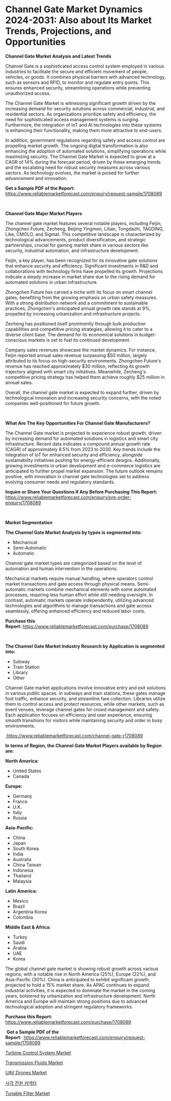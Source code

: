 <p><h1>Channel Gate Market Dynamics 2024-2031: Also about Its Market Trends, Projections, and Opportunities</h1></p><p><strong>Channel Gate Market Analysis and Latest Trends</strong></p>
<p><p>Channel Gate is a sophisticated access control system employed in various industries to facilitate the secure and efficient movement of people, vehicles, or goods. It combines physical barriers with advanced technology, such as sensors and RFID, to monitor and regulate entry points. This ensures enhanced security, streamlining operations while preventing unauthorized access.</p><p>The Channel Gate Market is witnessing significant growth driven by the increasing demand for security solutions across commercial, industrial, and residential sectors. As organizations prioritize safety and efficiency, the need for sophisticated access management systems is surging. Furthermore, the integration of IoT and AI technologies into these systems is enhancing their functionality, making them more attractive to end-users.</p><p>In addition, government regulations regarding safety and access control are propelling market growth. The ongoing digital transformation is also enhancing the adoption of automated solutions, simplifying operations while maximizing security. The Channel Gate Market is expected to grow at a CAGR of 14% during the forecast period, driven by these emerging trends and the escalating need for robust security measures across various sectors. As technology evolves, the market is poised for further advancement and innovation.</p></p>
<p><strong>Get a Sample PDF of the Report:&nbsp;</strong> <a href="https://www.reliablemarketforecast.com/enquiry/request-sample/1708089?utm_campaign=1080&utm_medium=2&utm_source=Github&utm_content=ia&utm_term=18122024&utm_id=channel-gate">https://www.reliablemarketforecast.com/enquiry/request-sample/1708089</a></p>
<p>&nbsp;</p>
<p><strong>Channel Gate Major Market Players</strong></p>
<p><p>The channel gate market features several notable players, including Feijin, Zhongchen Future, Zecheng, Beijing Yingmen, Litian, Tongdazhi, TAGDING, Like, CMOLO, and Sigmat. This competitive landscape is characterized by technological advancements, product diversification, and strategic partnerships, crucial for gaining market share in various sectors like security, industrial automation, and infrastructure development.</p><p>Feijin, a key player, has been recognized for its innovative gate solutions that enhance security and efficiency. Significant investments in R&D and collaborations with technology firms have propelled its growth. Projections indicate a steady increase in market share due to the rising demand for automated solutions in urban infrastructure.</p><p>Zhongchen Future has carved a niche with its focus on smart channel gates, benefiting from the growing emphasis on urban safety measures. With a strong distribution network and a commitment to sustainable practices, Zhongchen's anticipated annual growth rate stands at 9%, propelled by increasing urbanization and infrastructure projects.</p><p>Zecheng has positioned itself prominently through bulk production capabilities and competitive pricing strategies, allowing it to cater to a diverse client base. The demand for its economical solutions in budget-conscious markets is set to fuel its continued development.</p><p>Company sales revenues showcase the market dynamics. For instance, Feijin reported annual sales revenue surpassing $50 million, largely attributed to its focus on high-security environments. Zhongchen Future's revenue has reached approximately $30 million, reflecting its growth trajectory aligned with smart city initiatives. Meanwhile, Zecheng's competitive pricing strategy has helped them achieve roughly $25 million in annual sales.</p><p>Overall, the channel gate market is expected to expand further, driven by technological innovation and increasing security concerns, with the noted companies well-positioned for future growth.</p></p>
<p>&nbsp;</p>
<p><strong>What Are The Key Opportunities For Channel Gate Manufacturers?</strong></p>
<p><p>The Channel Gate market is projected to experience robust growth, driven by increasing demand for automated solutions in logistics and smart city infrastructure. Recent data indicates a compound annual growth rate (CAGR) of approximately 8.5% from 2023 to 2030. Key trends include the integration of IoT for enhanced security and efficiency, alongside sustainability initiatives pushing for energy-efficient designs. Additionally, growing investments in urban development and e-commerce logistics are anticipated to further propel market expansion. The future outlook remains positive, with innovation in channel gate technologies set to address evolving consumer needs and regulatory standards.</p></p>
<p><strong>Inquire or Share Your Questions If Any Before Purchasing This Report:</strong> <a href="https://www.reliablemarketforecast.com/enquiry/pre-order-enquiry/1708089?utm_campaign=1080&utm_medium=2&utm_source=Github&utm_content=ia&utm_term=18122024&utm_id=channel-gate">https://www.reliablemarketforecast.com/enquiry/pre-order-enquiry/1708089</a></p>
<p>&nbsp;</p>
<p><strong>Market Segmentation</strong></p>
<p><strong>The Channel Gate Market Analysis by types is segmented into:</strong></p>
<p><ul><li>Mechanical</li><li>Semi-Automatic</li><li>Automatic</li></ul></p>
<p><p>Channel gate market types are categorized based on the level of automation and human intervention in the operations. </p><p>Mechanical markets require manual handling, where operators control market transactions and gate access through physical means. Semi-automatic markets combine mechanical elements with some automated processes, requiring less human effort while still needing oversight. In contrast, automatic markets operate independently, utilizing advanced technologies and algorithms to manage transactions and gate access seamlessly, offering enhanced efficiency and reduced labor costs.</p></p>
<p><strong>Purchase this Report:&nbsp;</strong><a href="https://www.reliablemarketforecast.com/purchase/1708089?utm_campaign=1080&utm_medium=2&utm_source=Github&utm_content=ia&utm_term=18122024&utm_id=channel-gate">https://www.reliablemarketforecast.com/purchase/1708089</a></p>
<p>&nbsp;</p>
<p><strong>The Channel Gate Market Industry Research by Application is segmented into:</strong></p>
<p><ul><li>Subway</li><li>Train Station</li><li>Library</li><li>Other</li></ul></p>
<p><p>Channel Gate market applications involve innovative entry and exit solutions in various public spaces. In subways and train stations, these gates manage foot traffic, enhance security, and streamline fare collection. Libraries utilize them to control access and protect resources, while other markets, such as event venues, leverage channel gates for crowd management and safety. Each application focuses on efficiency and user experience, ensuring smooth transitions for visitors while maintaining security and order in busy environments.</p></p>
<p><a href="https://www.reliablemarketforecast.com/channel-gate-r1708089?utm_campaign=1080&utm_medium=2&utm_source=Github&utm_content=ia&utm_term=18122024&utm_id=channel-gate">&nbsp;https://www.reliablemarketforecast.com/channel-gate-r1708089</a></p>
<p><strong>In terms of Region, the Channel Gate Market Players available by Region are:</strong></p>
<p>
    <p> <strong> North America: </strong>
        <ul>
            <li>United States</li>
            <li>Canada</li>
        </ul>
        </p> 
    <p> <strong> Europe: </strong>
        <ul>
            <li>Germany</li>
            <li>France</li>
            <li>U.K.</li>
            <li>Italy</li>
            <li>Russia</li>
        </ul>
        </p> 
    <p> <strong> Asia-Pacific: </strong>
        <ul>
            <li>China</li>
            <li>Japan</li>
            <li>South Korea</li>
            <li>India</li>
            <li>Australia</li>
            <li>China Taiwan</li>
            <li>Indonesia</li>
            <li>Thailand</li>
            <li>Malaysia</li>
        </ul>
        </p> 
    <p> <strong> Latin America: </strong>
        <ul>
            <li>Mexico</li>
            <li>Brazil</li>
            <li>Argentina Korea</li>
            <li>Colombia</li>
        </ul>
        </p> 
    <p> <strong> Middle East & Africa: </strong>
        <ul>
            <li>Turkey</li>
            <li>Saudi</li>
            <li>Arabia</li>
            <li>UAE</li>
            <li>Korea</li>
        </ul>
    </p>
    </p>
<p><p>The global channel gate market is showing robust growth across various regions, with a notable rise in North America (25%), Europe (22%), and Asia-Pacific (30%). China is anticipated to exhibit significant growth, projected to hold a 15% market share. As APAC continues to expand industrial activities, it is expected to dominate the market in the coming years, bolstered by urbanization and infrastructure development. North America and Europe will maintain strong positions due to advanced technological adoption and stringent regulatory frameworks.</p></p>
<p><strong>Purchase this Report: </strong><a href="https://www.reliablemarketforecast.com/purchase/1708089?utm_campaign=1080&utm_medium=2&utm_source=Github&utm_content=ia&utm_term=18122024&utm_id=channel-gate">https://www.reliablemarketforecast.com/purchase/1708089</a></p>
<p>&nbsp;<strong>Get a Sample PDF of the Report:&nbsp;&nbsp;</strong><a href="https://www.reliablemarketforecast.com/enquiry/request-sample/1708089?utm_campaign=1080&utm_medium=2&utm_source=Github&utm_content=ia&utm_term=18122024&utm_id=channel-gate">https://www.reliablemarketforecast.com/enquiry/request-sample/1708089</a></p>
<p><strong></strong></p>
<p><p><a href="https://www.linkedin.com/pulse/turbine-control-system-market-overview-forecast-2024-2031-udgjf?utm_campaign=1080&utm_medium=2&utm_source=Github&utm_content=ia&utm_term=18122024&utm_id=channel-gate">Turbine Control System Market</a></p><p><a href="https://www.linkedin.com/pulse/evalua-mark-research-ptwwe?utm_campaign=1080&utm_medium=2&utm_source=Github&utm_content=ia&utm_term=18122024&utm_id=channel-gate">Transmission Fluids Market</a></p><p><a href="https://www.linkedin.com/pulse/unveiling-market-trends-global-uav-drones-growth-regional-n4y6e?utm_campaign=1080&utm_medium=2&utm_source=Github&utm_content=ia&utm_term=18122024&utm_id=channel-gate">UAV Drones Market</a></p><p><a href="https://github.com/sougarounis/Market-Research-Report-List-6/blob/main/497179328328.md?utm_campaign=1080&utm_medium=2&utm_source=Github&utm_content=ia&utm_term=18122024&utm_id=channel-gate">사각 전원 커넥터</a></p><p><a href="https://www.linkedin.com/pulse/significant-growth-anticipated-tunable-filter-market-projected-vxlae?utm_campaign=1080&utm_medium=2&utm_source=Github&utm_content=ia&utm_term=18122024&utm_id=channel-gate">Tunable Filter Market</a></p></p>